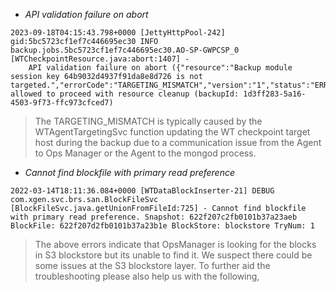 - _API validation failure on abort_

```
2023-09-18T04:15:43.798+0000 [JettyHttpPool-242] gid:5bc5723cf1ef7c446695ec30 INFO  backup.jobs.5bc5723cf1ef7c446695ec30.AO-SP-GWPCSP_0 [WTCheckpointResource.java:abort:1407] - 
	API validation failure on abort ({"resource":"Backup module session key 64b9032d4937f91da8e8d726 is not targeted.","errorCode":"TARGETING_MISMATCH","version":"1","status":"ERROR"}) allowed to proceed with resource cleanup (backupId: 1d3ff283-5a16-4503-9f73-ffc973cfced7) 
```

>The TARGETING_MISMATCH is typically caused by the WTAgentTargetingSvc function updating the WT checkpoint target host during the backup due to 
a communication issue from the Agent to Ops Manager or the Agent to the mongod process.

- _Cannot find blockfile with primary read preference_

```
2022-03-14T18:11:36.084+0000 [WTDataBlockInserter-21] DEBUG com.xgen.svc.brs.san.BlockFileSvc [BlockFileSvc.java.getUnionFromFileId:725] - Cannot find blockfile with primary read preference. Snapshot: 622f207c2fb0101b37a23aeb BlockFile: 622f207d2fb0101b37a23b1e BlockStore: blockstore TryNum: 1
```
>The above errors indicate that OpsManager is looking for the blocks in S3 blockstore but its unable to find it.
We suspect there could be some issues at the S3 blockstore layer. To further aid the troubleshooting please also help us with the following,

